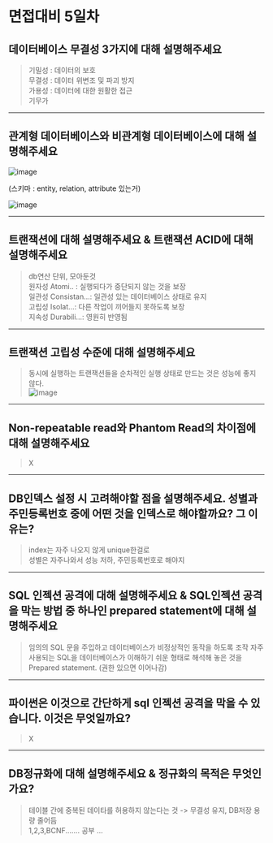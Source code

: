 # 면접대비 5일차

## 데이터베이스 무결성 3가지에 대해 설명해주세요
> 기밀성 : 데이터의 보호   
> 무결성 : 데이터 위변조 및 파괴 방지  
> 가용성 : 데이터에 대한 원활한 접근  
> 기무가

<hr>

## 관계형 데이터베이스와 비관계형 데이터베이스에 대해 설명해주세요

![image](https://user-images.githubusercontent.com/84604563/147942693-f17692de-0353-4578-a92e-bcb75a2ba84b.png)

(스키마 : entity, relation, attribute 있는거)   

![image](https://user-images.githubusercontent.com/84604563/147942855-e6ddcfb6-08c9-4186-9ad2-95fdf6dc4b03.png)

<hr>

## 트랜잭션에 대해 설명해주세요 & 트랜잭션 ACID에 대해 설명해주세요
> db연산 단위, 모아둔것   
> 원자성 Atomi.. : 실행되다가 중단되지 않는 것을 보장  
> 일관성 Consistan...: 일관성 있는 데이터베이스 상태로 유지  
> 고립성 Isolat...: 다른 작업이 끼어들지 못하도록 보장  
> 지속성 Durabili...: 영원히 반영됨  

<hr>

## 트랜잭션 고립성 수준에 대해 설명해주세요
> 동시에 실행하는 트랜잭션들을 순차적인 실행 상태로 만드는 것은 성능에 좋지 않다.  
![image](https://user-images.githubusercontent.com/84604563/147943481-020bf03f-953e-4958-8843-6015c3362d5d.png)

<hr>

## Non-repeatable read와 Phantom Read의 차이점에 대해 설명해주세요
> X

<hr>

## DB인덱스 설정 시 고려해야할 점을 설명해주세요. 성별과 주민등록번호 중에 어떤 것을 인덱스로 해야할까요? 그 이유는?
> index는 자주 나오지 않게 unique한걸로  
> 성별은 자주나와서 성능 저하, 주민등록번호로 해야지  

<hr>

## SQL 인젝션 공격에 대해 설명해주세요 & SQL인젝션 공격을 막는 방법 중 하나인 prepared statement에 대해 설명해주세요
> 임의의 SQL 문을 주입하고 데이터베이스가 비정상적인 동작을 하도록 조작
> 자주 사용되는 SQL을 데이터베이스가 이해하기 쉬운 형태로 해석해 놓은 것을 Prepared statement. (권한 있으면 이어나감)   

<hr>

## 

## 파이썬은 이것으로 간단하게 sql 인젝션 공격을 막을 수 있습니다. 이것은 무엇일까요?
> X

<hr>

## DB정규화에 대해 설명해주세요 & 정규화의 목적은 무엇인가요?
> 테이블 간에 중복된 데이타를 허용하지 않는다는 것 -> 무결성 유지, DB저장 용량 줄어듬  
> 1,2,3,BCNF....... 공부 ...  
